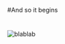 #And so it begins

#


![blablab](http://m.quickmeme.com/img/22/224bcfbe87bab02a918b3c30a28107b82b7f366fbecc4e6487dac469ba7a4528.jpg)
